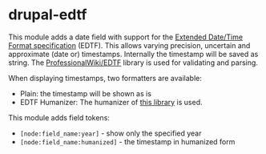 # drupal-edtf
This module adds a date field with support for the [Extended Date/Time Format specification](https://www.loc.gov/standards/datetime/) (EDTF). This allows varying precision, uncertain and approximate (date or) timestamps. Internally the timestamp will be saved as string. The [ProfessionalWiki/EDTF](https://github.com/ProfessionalWiki/EDTF) library is used for validating and parsing.

When displaying timestamps, two formatters are available:
* Plain: the timestamp will be shown as is
* EDTF Humanizer: The humanizer of [this library](https://github.com/ProfessionalWiki/EDTF) is used.

This module adds field tokens:
* `[node:field_name:year]` - show only the specified year
* `[node:field_name:humanized]` - the timestamp in humanized form
